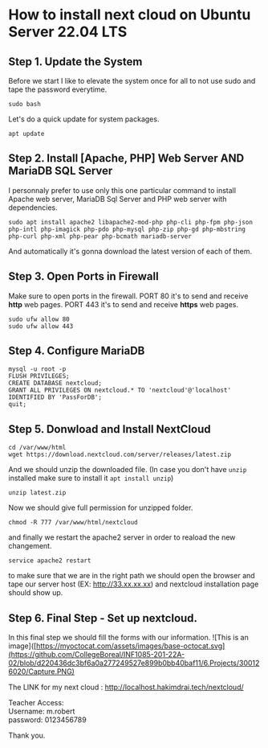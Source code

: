 # How to install next cloud on Ubuntu Server 22.04 LTS
## Step 1. Update the System

Before we start I like to elevate the system once for all to not use sudo and tape the password everytime.
```
sudo bash
```
Let's do a quick update for system packages.
```
apt update
```

## Step 2. Install [Apache, PHP] Web Server AND MariaDB SQL Server
I personnaly prefer to use only this one particular command to install Apache web server, MariaDB Sql Server and PHP web server with dependencies.
```
sudo apt install apache2 libapache2-mod-php php-cli php-fpm php-json php-intl php-imagick php-pdo php-mysql php-zip php-gd php-mbstring php-curl php-xml php-pear php-bcmath mariadb-server
```
And automatically it's gonna download the latest version of each of them.

## Step 3. Open Ports in Firewall
Make sure to open ports in the firewall.
PORT 80 it's to send and receive **http** web pages.
PORT 443 it's to send and receive **https** web pages.

```
sudo ufw allow 80
sudo ufw allow 443
```
## Step 4. Configure MariaDB
```
mysql -u root -p
FLUSH PRIVILEGES;
CREATE DATABASE nextcloud;
GRANT ALL PRIVILEGES ON nextcloud.* TO 'nextcloud'@'localhost' IDENTIFIED BY 'PassForDB';
quit;
```
## Step 5. Donwload and Install NextCloud

```
cd /var/www/html
wget https://download.nextcloud.com/server/releases/latest.zip

```

And we should unzip the downloaded file. (In case you don't have ```unzip``` installed make sure to install it ```apt install unzip```)

```
unzip latest.zip
```

Now we should give full permission for unzipped folder.
```
chmod -R 777 /var/www/html/nextcloud

```
and finally we restart the apache2 server in order to reaload the new changement.
```
service apache2 restart
```
to make sure that we are in the right path we should open the browser and tape our server host (EX: http://33.xx.xx.xx) and nextcloud installation page should show up.

## Step 6. Final Step - Set up nextcloud.

In this final step we should fill the forms with our information.
![This is an image]([https://myoctocat.com/assets/images/base-octocat.svg](https://github.com/CollegeBoreal/INF1085-201-22A-02/blob/d220436dc3bf6a0a277249527e899b0bb40baf11/6.Projects/300126020/Capture.PNG)


The LINK for my next cloud : http://localhost.hakimdrai.tech/nextcloud/

Teacher Access: \
Username: m.robert\
password: 0123456789


Thank you.


